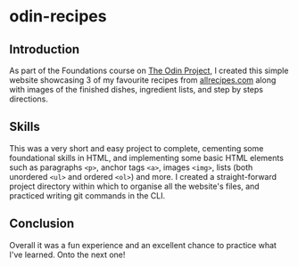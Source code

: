 # odin-recipes

## Introduction
As part of the Foundations course on [The Odin Project](https://www.theodinproject.com/about), I created this simple website showcasing 3 of my favourite recipes from [allrecipes.com](https://www.allrecipes.com/) along with images of the finished dishes, ingredient lists, and step by steps directions.

## Skills
This was a very short and easy project to complete, cementing some foundational skills in HTML, and implementing some basic HTML elements such as paragraphs `<p>`, anchor tags `<a>`, images `<img>`, lists (both unordered `<ul>` and ordered `<ol>`) and more. I created a straight-forward project directory within which to organise all the website's files, and practiced writing git commands in the CLI.

## Conclusion
Overall it was a fun experience and an excellent chance to practice what I've learned. Onto the next one!